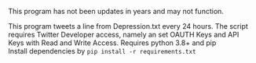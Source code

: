 This program has not been updates in years and may not function.

This program tweets a line from Depression.txt every 24 hours. 
The script requires Twitter Developer access, namely an set OAUTH Keys and API Keys with Read and Write Access.
Requires python 3.8+ and pip  
Install dependencies by `pip install -r requirements.txt`
